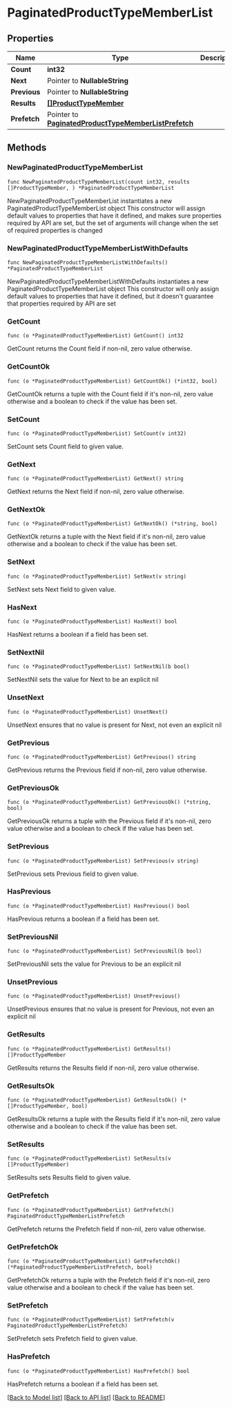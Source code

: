 # PaginatedProductTypeMemberList

## Properties

Name | Type | Description | Notes
------------ | ------------- | ------------- | -------------
**Count** | **int32** |  | 
**Next** | Pointer to **NullableString** |  | [optional] 
**Previous** | Pointer to **NullableString** |  | [optional] 
**Results** | [**[]ProductTypeMember**](ProductTypeMember.md) |  | 
**Prefetch** | Pointer to [**PaginatedProductTypeMemberListPrefetch**](PaginatedProductTypeMemberListPrefetch.md) |  | [optional] 

## Methods

### NewPaginatedProductTypeMemberList

`func NewPaginatedProductTypeMemberList(count int32, results []ProductTypeMember, ) *PaginatedProductTypeMemberList`

NewPaginatedProductTypeMemberList instantiates a new PaginatedProductTypeMemberList object
This constructor will assign default values to properties that have it defined,
and makes sure properties required by API are set, but the set of arguments
will change when the set of required properties is changed

### NewPaginatedProductTypeMemberListWithDefaults

`func NewPaginatedProductTypeMemberListWithDefaults() *PaginatedProductTypeMemberList`

NewPaginatedProductTypeMemberListWithDefaults instantiates a new PaginatedProductTypeMemberList object
This constructor will only assign default values to properties that have it defined,
but it doesn't guarantee that properties required by API are set

### GetCount

`func (o *PaginatedProductTypeMemberList) GetCount() int32`

GetCount returns the Count field if non-nil, zero value otherwise.

### GetCountOk

`func (o *PaginatedProductTypeMemberList) GetCountOk() (*int32, bool)`

GetCountOk returns a tuple with the Count field if it's non-nil, zero value otherwise
and a boolean to check if the value has been set.

### SetCount

`func (o *PaginatedProductTypeMemberList) SetCount(v int32)`

SetCount sets Count field to given value.


### GetNext

`func (o *PaginatedProductTypeMemberList) GetNext() string`

GetNext returns the Next field if non-nil, zero value otherwise.

### GetNextOk

`func (o *PaginatedProductTypeMemberList) GetNextOk() (*string, bool)`

GetNextOk returns a tuple with the Next field if it's non-nil, zero value otherwise
and a boolean to check if the value has been set.

### SetNext

`func (o *PaginatedProductTypeMemberList) SetNext(v string)`

SetNext sets Next field to given value.

### HasNext

`func (o *PaginatedProductTypeMemberList) HasNext() bool`

HasNext returns a boolean if a field has been set.

### SetNextNil

`func (o *PaginatedProductTypeMemberList) SetNextNil(b bool)`

 SetNextNil sets the value for Next to be an explicit nil

### UnsetNext
`func (o *PaginatedProductTypeMemberList) UnsetNext()`

UnsetNext ensures that no value is present for Next, not even an explicit nil
### GetPrevious

`func (o *PaginatedProductTypeMemberList) GetPrevious() string`

GetPrevious returns the Previous field if non-nil, zero value otherwise.

### GetPreviousOk

`func (o *PaginatedProductTypeMemberList) GetPreviousOk() (*string, bool)`

GetPreviousOk returns a tuple with the Previous field if it's non-nil, zero value otherwise
and a boolean to check if the value has been set.

### SetPrevious

`func (o *PaginatedProductTypeMemberList) SetPrevious(v string)`

SetPrevious sets Previous field to given value.

### HasPrevious

`func (o *PaginatedProductTypeMemberList) HasPrevious() bool`

HasPrevious returns a boolean if a field has been set.

### SetPreviousNil

`func (o *PaginatedProductTypeMemberList) SetPreviousNil(b bool)`

 SetPreviousNil sets the value for Previous to be an explicit nil

### UnsetPrevious
`func (o *PaginatedProductTypeMemberList) UnsetPrevious()`

UnsetPrevious ensures that no value is present for Previous, not even an explicit nil
### GetResults

`func (o *PaginatedProductTypeMemberList) GetResults() []ProductTypeMember`

GetResults returns the Results field if non-nil, zero value otherwise.

### GetResultsOk

`func (o *PaginatedProductTypeMemberList) GetResultsOk() (*[]ProductTypeMember, bool)`

GetResultsOk returns a tuple with the Results field if it's non-nil, zero value otherwise
and a boolean to check if the value has been set.

### SetResults

`func (o *PaginatedProductTypeMemberList) SetResults(v []ProductTypeMember)`

SetResults sets Results field to given value.


### GetPrefetch

`func (o *PaginatedProductTypeMemberList) GetPrefetch() PaginatedProductTypeMemberListPrefetch`

GetPrefetch returns the Prefetch field if non-nil, zero value otherwise.

### GetPrefetchOk

`func (o *PaginatedProductTypeMemberList) GetPrefetchOk() (*PaginatedProductTypeMemberListPrefetch, bool)`

GetPrefetchOk returns a tuple with the Prefetch field if it's non-nil, zero value otherwise
and a boolean to check if the value has been set.

### SetPrefetch

`func (o *PaginatedProductTypeMemberList) SetPrefetch(v PaginatedProductTypeMemberListPrefetch)`

SetPrefetch sets Prefetch field to given value.

### HasPrefetch

`func (o *PaginatedProductTypeMemberList) HasPrefetch() bool`

HasPrefetch returns a boolean if a field has been set.


[[Back to Model list]](../README.md#documentation-for-models) [[Back to API list]](../README.md#documentation-for-api-endpoints) [[Back to README]](../README.md)


